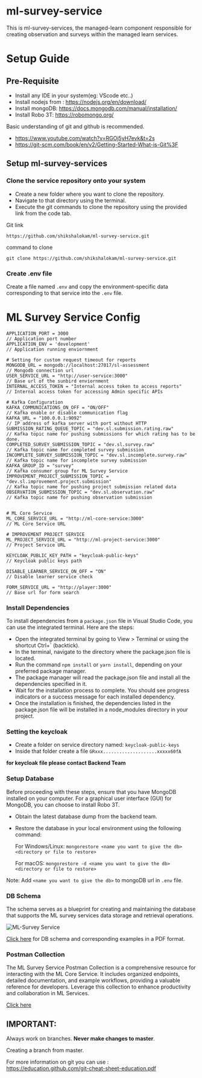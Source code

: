 # ml-survey-service

This is ml-survey-services, the managed-learn component responsible for creating observation and surveys within the managed learn services.

# Setup Guide

## Pre-Requisite

- Install any IDE in your system(eg: VScode etc..)
- Install nodejs from : https://nodejs.org/en/download/
- Install mongoDB: https://docs.mongodb.com/manual/installation/
- Install Robo 3T: ​​https://robomongo.org/

Basic understanding of git and github is recommended.

- https://www.youtube.com/watch?v=RGOj5yH7evk&t=2s
- https://git-scm.com/book/en/v2/Getting-Started-What-is-Git%3F

## Setup ml-survey-services

### Clone the service repository onto your system

- Create a new folder where you want to clone the repository.
- Navigate to that directory using the terminal.
- Execute the git commands to clone the repository using the provided link from the code tab.

Git link

    https://github.com/shikshalokam/ml-survey-service.git

command to clone

    git clone https://github.com/shikshalokam/ml-survey-service.git

### Create .env file

Create a file named `.env` and copy the environment-specific data corresponding to that service into the `.env` file.

# ML Survey Service Config

    APPLICATION_PORT = 3000                                                         // Application port number
    APPLICATION_ENV = 'development'                                                 // Application running enviornment

    # Setting for custom request timeout for reports
    MONGODB_URL = mongodb://localhost:27017/sl-assessment                           // Mongodb connection url
    USER_SERVICE_URL = "http://user-service:3000"                                   // Base url of the sunbird enviornment
    INTERNAL_ACCESS_TOKEN = "Internal access token to access reports"               // Internal access token for accessing Admin specific APIs

    # Kafka Configuration
    KAFKA_COMMUNICATIONS_ON_OFF = "ON/OFF"                                          // Kafka enable or disable communication flag
    KAFKA_URL = "100.0.0.1:9092"                                                    // IP address of kafka server with port without HTTP
    SUBMISSION_RATING_QUEUE_TOPIC = "dev.sl.submission.rating.raw"                                // Kafka topic name for pushing submissions for which rating has to be done.
    COMPLETED_SURVEY_SUBMISSION_TOPIC = "dev.sl.survey.raw"                            // Kafka topic name for completed survey submission
    INCOMPLETE_SURVEY_SUBMISSION_TOPIC = "dev.sl.incomplete.survey.raw"                           // Kafka topic name for incomplete survey submission
    KAFKA_GROUP_ID = "survey"                                                       // Kafka consumer group for ML Survey Service
    IMPROVEMENT_PROJECT_SUBMISSION_TOPIC = "dev.sl.improvement.project.submission"                                       // Kafka topic name for pushing project submission related data
    OBSERVATION_SUBMISSION_TOPIC = "dev.sl.observation.raw"                         // Kafka topic name for pushing observation submission


    # ML Core Service
    ML_CORE_SERVICE_URL = "http://ml-core-service:3000"                             // ML Core Service URL

    # IMPROVEMENT PROJECT SERVICE
    ML_PROJECT_SERVICE_URL = "http://ml-project-service:3000"                       // Project Service URL

    KEYCLOAK_PUBLIC_KEY_PATH = "keycloak-public-keys"                               // Keycloak public keys path

    DISABLE_LEARNER_SERVICE_ON_OFF = "ON"                                          // Disable learner service check

    FORM_SERVICE_URL = "http://player:3000"                                         // Base url for form search

### Install Dependencies

To install dependencies from a `package.json` file in Visual Studio Code, you can use the integrated terminal. Here are the steps:

- Open the integrated terminal by going to View > Terminal or using the shortcut Ctrl+` (backtick).
- In the terminal, navigate to the directory where the package.json file is located.
- Run the command `npm install` or `yarn install`, depending on your preferred package manager.
- The package manager will read the package.json file and install all the dependencies specified in it.
- Wait for the installation process to complete. You should see progress indicators or a success message for each installed dependency.
- Once the installation is finished, the dependencies listed in the package.json file will be installed in a node_modules directory in your project.

### Setting the keycloak

- Create a folder on service directory named: `keycloak-public-keys`
- Inside that folder create a file `GRxxx....................xxxxx60fA`

**for keycloak file please contact Backend Team**

### Setup Database

Before proceeding with these steps, ensure that you have MongoDB installed on your computer. For a graphical user interface (GUI) for MongoDB, you can choose to install Robo 3T.

- Obtain the latest database dump from the backend team.
- Restore the database in your local environment using the following command:

  For Windows/Linux:
  `mongorestore <name you want to give the db>  <directory or file to restore>`

  For macOS: `mongorestore -d <name you want to give the db>  <directory or file to restore>`

Note: Add `<name you want to give the db>` to mongoDB url in `.env` file.

### DB Schema

The schema serves as a blueprint for creating and maintaining the database that supports the ML survey services data storage and retrieval operations.

![ML-Survey Service](https://ml-services-uploads.s3.ap-south-1.amazonaws.com/DBSchema/ML-Survey.png)

[Click here](https://ml-services-uploads.s3.ap-south-1.amazonaws.com/DBSchema/ML-Survey.pdf) for DB schema and corresponding examples in a PDF format.

### Postman Collection

The ML Survey Service Postman Collection is a comprehensive resource for interacting with the ML Core Service. It includes organized endpoints, detailed documentation, and example workflows, providing a valuable reference for developers. Leverage this collection to enhance productivity and collaboration in ML Services.

[Click here](https://documenter.getpostman.com/view/7997930/2s946chuaT)

## IMPORTANT:

Always work on branches. **Never make changes to master**.

Creating a branch from master.

For more information on git you can use :  
 https://education.github.com/git-cheat-sheet-education.pdf
